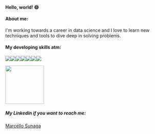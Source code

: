 #### Hello, world! 😄

#### About me:
I'm working towards a career in data science and I love to learn new techniques and tools to dive deep in solving problems.

#### My developing skills atm:

<img src="https://img.shields.io/badge/Python-FFD43B?style=for-the-badge&logo=python&logoColor=blue"/><img src="https://img.shields.io/badge/R-276DC3?style=for-the-badge&logo=r&logoColor=white"/><img src="https://img.shields.io/badge/Google_Cloud-4285F4?style=for-the-badge&logo=google-cloud&logoColor=white"/><img src="https://img.shields.io/badge/PostgreSQL-316192?style=for-the-badge&logo=postgresql&logoColor=white"/><img src="https://img.shields.io/badge/Microsoft_Excel-217346?style=for-the-badge&logo=microsoft-excel&logoColor=white"/><img src="https://img.shields.io/badge/PowerBI-F2C811?style=for-the-badge&logo=Power%20BI&logoColor=white"/><img src="https://img.shields.io/badge/Tableau-E97627?style=for-the-badge&logo=Tableau&logoColor=white"/>   


<div>
<img height="120cm" src="https://github-readme-stats.vercel.app/api/top-langs/?username=mssunaga&layout-compact&langs_count-16&theme=dark"/>
</div>

##### My Linkedin if you want to reach me:
<div class="badge-base LI-profile-badge" data-locale="pt_BR" data-size="medium" data-theme="dark" data-type="VERTICAL" data-vanity="marcello-sunaga" data-version="v1"><a class="badge-base__link LI-simple-link" href="https://br.linkedin.com/in/marcello-sunaga?trk=profile-badge">Marcello Sunaga</a></div>
              
                                                                                                             
                                                                                                             
